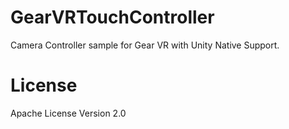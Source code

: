 # GearVRTouchController

Camera Controller sample for Gear VR with Unity Native Support.

# License

Apache License Version 2.0

